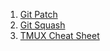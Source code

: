 1. [Git Patch](https://www.mamutlove.com/en/blog/git-add-patch/)
1. [Git Squash](https://www.internalpointers.com/post/squash-commits-into-one-git)
1. [TMUX Cheat Sheet](https://gist.github.com/henrik/1967800)

